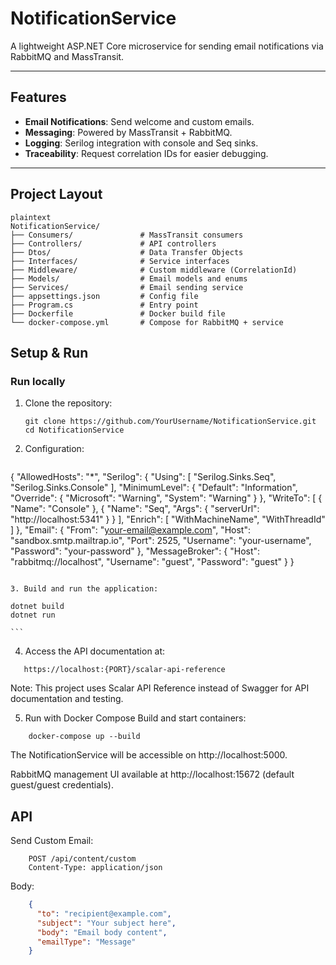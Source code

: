 ﻿# NotificationService

A lightweight ASP.NET Core microservice for sending email notifications via RabbitMQ and MassTransit. 

---

##  Features

- **Email Notifications**: Send welcome and custom emails.
- **Messaging**: Powered by MassTransit + RabbitMQ.
- **Logging**: Serilog integration with console and Seq sinks.
- **Traceability**: Request correlation IDs for easier debugging.

---

##  Project Layout

```
plaintext
NotificationService/
├── Consumers/               # MassTransit consumers
├── Controllers/             # API controllers
├── Dtos/                    # Data Transfer Objects
├── Interfaces/              # Service interfaces
├── Middleware/              # Custom middleware (CorrelationId)
├── Models/                  # Email models and enums
├── Services/                # Email sending service
├── appsettings.json         # Config file
├── Program.cs               # Entry point
├── Dockerfile               # Docker build file
└── docker-compose.yml       # Compose for RabbitMQ + service
```







##  Setup & Run

### Run locally

1. Clone the repository:

   ```
   git clone https://github.com/YourUsername/NotificationService.git
   cd NotificationService
   ```
2. Configuration:
	
	```json
{
  "AllowedHosts": "*",
  "Serilog": {
    "Using": [ "Serilog.Sinks.Seq", "Serilog.Sinks.Console" ],
    "MinimumLevel": {
      "Default": "Information",
      "Override": {
        "Microsoft": "Warning",
        "System": "Warning"
      }
    },
    "WriteTo": [
      { "Name": "Console" },
      { "Name": "Seq", "Args": { "serverUrl": "http://localhost:5341" } }
    ],
    "Enrich": [ "WithMachineName", "WithThreadId" ]
  },
  "Email": {
    "From": "your-email@example.com",
    "Host": "sandbox.smtp.mailtrap.io",
    "Port": 2525,
    "Username": "your-username",
    "Password": "your-password"
  },
  "MessageBroker": {
    "Host": "rabbitmq://localhost",
    "Username": "guest",
    "Password": "guest"
  }
}
```

3. Build and run the application:

 ```
    dotnet build
    dotnet run

    ```
4. Access the API documentation at:

 ```
    https://localhost:{PORT}/scalar-api-reference

   ```
Note: This project uses Scalar API Reference instead of Swagger for API documentation and testing.



5. Run with Docker Compose
Build and start containers:

```
    docker-compose up --build

```

The NotificationService will be accessible on http://localhost:5000.

RabbitMQ management UI available at http://localhost:15672 (default guest/guest credentials).



##  API

Send Custom Email:

```
    POST /api/content/custom
    Content-Type: application/json
```
Body:

```json
    {
      "to": "recipient@example.com",
      "subject": "Your subject here",
      "body": "Email body content",
      "emailType": "Message"
    }

  ```